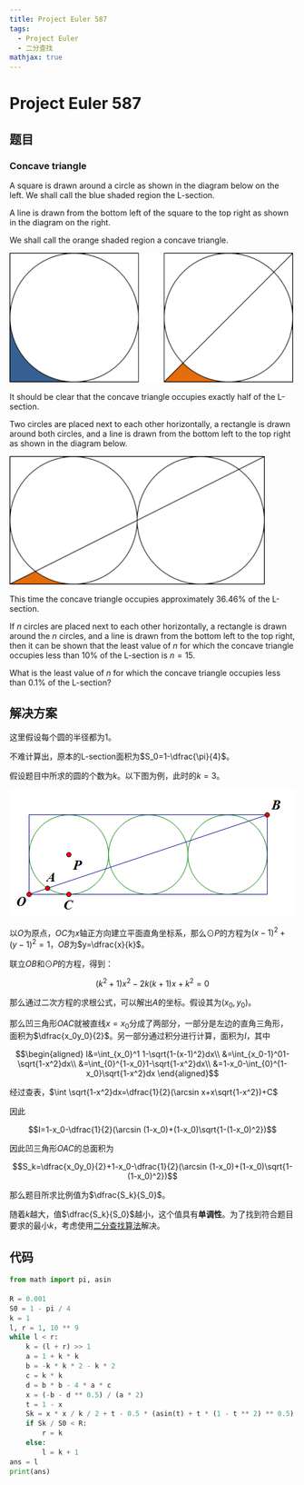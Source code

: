 ```yaml
---
title: Project Euler 587
tags:
  - Project Euler
  - 二分查找
mathjax: true
---
```

<escape><!-- more --></escape>
    
# Project Euler 587
## 题目
### Concave triangle



A square is drawn around a circle as shown in the diagram below on the left.
We shall call the blue shaded region the L-section.

A line is drawn from the bottom left of the square to the top right as shown in the diagram on the right.

We shall call the orange shaded region a concave triangle.

![](../images/p587_concave_triangle_1.png)

It should be clear that the concave triangle occupies exactly half of the L-section.



Two circles are placed next to each other horizontally, a rectangle is drawn around both circles, and a line is drawn from the bottom left to the top right as shown in the diagram below.

![](../images/p587_concave_triangle_2.png)

This time the concave triangle occupies approximately 36.46% of the L-section.


If $n$ circles are placed next to each other horizontally, a rectangle is drawn around the $n$ circles, and a line is drawn from the bottom left to the top right, then it can be shown that the least value of $n$ for which the concave triangle occupies less than $10\%$ of the L-section is $n = 15$.

What is the least value of $n$ for which the concave triangle occupies less than $0.1\%$ of the L-section?






## 解决方案


这里假设每个圆的半径都为$1$。

不难计算出，原本的L-section面积为$S_0=1-\dfrac{\pi}{4}$。

假设题目中所求的圆的个数为$k$。以下图为例，此时的$k=3$。

![](../images/p587-3.png)

以$O$为原点，$OC$为$x$轴正方向建立平面直角坐标系，那么$\odot P$的方程为$(x-1)^2+(y-1)^2=1$，$OB$为$y=\dfrac{x}{k}$。

联立$OB$和$\odot P$的方程，得到：

$$(k^2+1)x^2-2k(k+1)x+k^2=0$$

那么通过二次方程的求根公式，可以解出$A$的坐标。假设其为$(x_0,y_0)$。

那么凹三角形$OAC$就被直线$x=x_0$分成了两部分，一部分是左边的直角三角形，面积为$\dfrac{x_0y_0}{2}$。另一部分通过积分进行计算，面积为$I$，其中

$$\begin{aligned}
I&=\int_{x_0}^1 1-\sqrt{1-(x-1)^2}dx\\
&=\int_{x_0-1}^01-\sqrt{1-x^2}dx\\
&=\int_{0}^{1-x_0}1-\sqrt{1-x^2}dx\\
&=1-x_0-\int_{0}^{1-x_0}\sqrt{1-x^2}dx
\end{aligned}$$

经过查表，$\int \sqrt{1-x^2}dx=\dfrac{1}{2}(\arcsin x+x\sqrt{1-x^2})+C$

因此

$$I=1-x_0-\dfrac{1}{2}(\arcsin (1-x_0)+(1-x_0)\sqrt{1-(1-x_0)^2})$$

因此凹三角形$OAC$的总面积为

$$S_k=\dfrac{x_0y_0}{2}+1-x_0-\dfrac{1}{2}(\arcsin (1-x_0)+(1-x_0)\sqrt{1-(1-x_0)^2})$$

那么题目所求比例值为$\dfrac{S_k}{S_0}$。

随着$k$越大，值$\dfrac{S_k}{S_0}$越小，这个值具有**单调性**。为了找到符合题目要求的最小$k$，考虑使用[二分查找算法](https://en.wikipedia.org/wiki/Binary_search_algorithm)解决。


## 代码

```py
from math import pi, asin

R = 0.001
S0 = 1 - pi / 4
k = 1
l, r = 1, 10 ** 9
while l < r:
    k = (l + r) >> 1
    a = 1 + k * k
    b = -k * k * 2 - k * 2
    c = k * k
    d = b * b - 4 * a * c
    x = (-b - d ** 0.5) / (a * 2)
    t = 1 - x
    Sk = x * x / k / 2 + t - 0.5 * (asin(t) + t * (1 - t ** 2) ** 0.5)
    if Sk / S0 < R:
        r = k
    else:
        l = k + 1
ans = l
print(ans)

```
